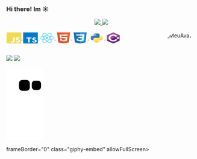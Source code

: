 ### Hi there! Im ☀️


 <div>
<div align="center">
  <a href="https://beacons.ai/solcortezvel">
  <img height="180em" src="https://github-readme-stats.vercel.app/api?username=solcortezvel&show_icons=true&theme=dark&include_all_commits=true&count_private=true"/>
  <img height="180em" src="https://github-readme-stats.vercel.app/api/top-langs/?username=JullyaBarbosa1&layout=compact&langs_count=7&theme=dark"/>
  </div>  
<div style="display: inline_block"><br>
  <img align="center" alt="Rafa-Js" height="30" width="40" src="https://raw.githubusercontent.com/devicons/devicon/master/icons/javascript/javascript-plain.svg">
  <img align="center" alt="Rafa-Ts" height="30" width="40" src="https://raw.githubusercontent.com/devicons/devicon/master/icons/typescript/typescript-plain.svg">
  <img align="center" alt="Rafa-React" height="30" width="40" src="https://raw.githubusercontent.com/devicons/devicon/master/icons/react/react-original.svg">
  <img align="center" alt="Rafa-HTML" height="30" width="40" src="https://raw.githubusercontent.com/devicons/devicon/master/icons/html5/html5-original.svg">
  <img align="center" alt="Rafa-CSS" height="30" width="40" src="https://raw.githubusercontent.com/devicons/devicon/master/icons/css3/css3-original.svg">
  <img align="center" alt="Rafa-Python" height="30" width="40" src="https://raw.githubusercontent.com/devicons/devicon/master/icons/python/python-original.svg">
  <img align="center" alt="Rafa-Csharp" height="30" width="40" src="https://raw.githubusercontent.com/devicons/devicon/master/icons/csharp/csharp-original.svg">
  <img align="right" alt="MeuAvatar" height="150" style="border-radius:50px;" src="[https://cdn.discordapp.com/attachments/1105081510542970954/1184819575217467433/ezgif.com-animated-gif-maker.gif?ex=658d5c37&is=657ae737&hm=70a29598a71fd697755e817c721a7104e1b855940218c6ceebb7f44f4f6ce4da&](https://discord.com/channels/@me/1105081510542970954/1189657474907771020)">
</div>

##

<div> 
  <a href="https://www.instagram.com/solc0rt3z/" target="_blank"><img src="https://img.shields.io/badge/-Instagram-%23E4405F?style=for-the-badge&logo=instagram&logoColor=white" target="_blank"></a>
  <a href = "mailto:lucrecortez51@gmail.com"><img src="https://img.shields.io/badge/-Gmail-%23333?style=for-the-badge&logo=gmail&logoColor=white" target="_blank"></a>

  ![Snake animation](https://github.com/rafaballerini/rafaballerini/blob/output/github-contribution-grid-snake.svg)
 
</div>frameBorder="0" class="giphy-embed" allowFullScreen></iframe></div><p><a href="https://giphy.com/gifs/cat-3d-kitty-SBSdT89faJj0XbD9ai"></a></p>
